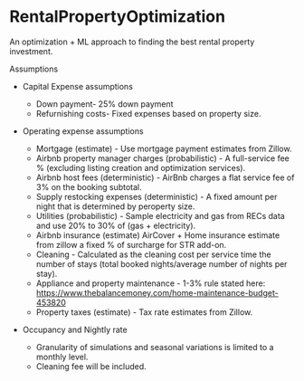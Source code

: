 # RentalPropertyOptimization
An optimization + ML approach to finding the best rental property investment.

Assumptions
- Capital Expense assumptions
  - Down payment- 25% down payment
  - Refurnishing costs- Fixed expenses based on property size.
    
- Operating expense assumptions
  - Mortgage (estimate) - Use mortgage payment estimates from Zillow.
  - Airbnb property manager charges (probabilistic) - A full-service fee % (excluding listing creation and optimization services).
  - Airbnb host fees (deterministic) - AirBnb charges a flat service fee of 3% on the booking subtotal.
  - Supply restocking expenses (deterministic) - A fixed amount per night that is determined by peroperty size.
  - Utilities (probabilistic) - Sample electricity and gas from RECs data and use 20% to 30% of (gas + electricity).
  - Airbnb insurance (estimate) AirCover + Home insurance estimate from zillow a fixed % of surcharge for STR add-on. 
  - Cleaning - Calculated as the cleaning cost per service time the number of stays (total booked nights/average number of nights per stay).
  - Appliance and property maintenance - 1-3% rule stated here: https://www.thebalancemoney.com/home-maintenance-budget-453820
  - Property taxes (estimate) - Tax rate estimates from Zillow.
    
- Occupancy and Nightly rate
  - Granularity of simulations and seasonal variations is limited to a monthly level.
  - Cleaning fee will be included.
